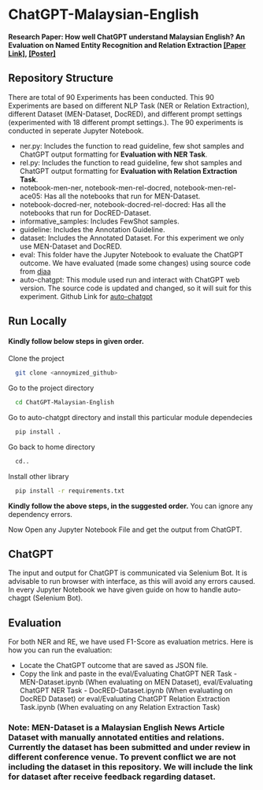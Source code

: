 # ChatGPT-Malaysian-English

#### Research Paper: How well ChatGPT understand Malaysian English? An Evaluation on Named Entity Recognition and Relation Extraction [[Paper Link]](https://arxiv.org/abs/2311.11583), [[Poster]](https://github.com/mohanraj-nlp/ChatGPT-Malaysian-English/blob/main/GEM-Poster-EMNLP-v2.pdf)
## Repository Structure

There are total of 90 Experiments has been conducted. This 90 Experiments are based on different NLP Task (NER or Relation Extraction), different Dataset (MEN-Dataset, DocRED), and different prompt settings (experimented with 18 different prompt settings.). The 90 experiments is conducted in seperate Jupyter Notebook.

- ner.py: Includes the function to read guideline, few shot samples and ChatGPT output formatting for **Evaluation with NER Task**.
- rel.py: Includes the function to read guideline, few shot samples and ChatGPT output formatting for **Evaluation with Relation Extraction Task**.
- notebook-men-ner, notebook-men-rel-docred, notebook-men-rel-ace05: Has all the notebooks that run for MEN-Dataset. 
- notebook-docred-ner, notebook-docred-rel-docred: Has all the notebooks that run for DocRED-Dataset.
- informative_samples: Includes FewShot samples. 
- guideline: Includes the Annotation Guideline. 
- dataset: Includes the Annotated Dataset. For this experiment we only use MEN-Dataset and DocRED.
- eval: This folder have the Jupyter Notebook to evaluate the ChatGPT outcome. We have evaluated (made some changes) using source code from [diaa](https://github.com/vwoloszyn/diaa)
- auto-chatgpt: This module used run and interact with ChatGPT web version. The source code is updated and changed, so it will suit for this experiment. Github Link for [auto-chatgpt](https://github.com/ryuseisan/auto-chatgpt)
## Run Locally
#### Kindly follow below steps in given order.
Clone the project

```bash
  git clone <annoymized_github>
```

Go to the project directory

```bash
  cd ChatGPT-Malaysian-English
```

Go to auto-chatgpt directory and install this particular module dependecies

```bash
  pip install .
```

Go back to home directory

```bash
  cd..
```

Install other library

```bash
  pip install -r requirements.txt
```

**Kindly follow the above steps, in the suggested order.** You can ignore any dependency errors.

Now Open any Jupyter Notebook File and get the output from ChatGPT. 

## ChatGPT

The input and output for ChatGPT is communicated via Selenium Bot. It is advisable to run browser with interface, as this will avoid any errors caused. In every Jupyter Notebook we have given guide on how to handle auto-chagpt (Selenium Bot).


## Evaluation

For both NER and RE, we have used F1-Score as evaluation metrics. Here is how you can run the evaluation:
- Locate the ChatGPT outcome that are saved as JSON file. 
- Copy the link and paste in the eval/Evaluating ChatGPT NER Task - MEN-Dataset.ipynb (When evaluating on MEN Dataset), eval/Evaluating ChatGPT NER Task - DocRED-Dataset.ipynb (When evaluating on DocRED Dataset) or eval/Evaluating ChatGPT Relation Extraction Task.ipynb (When evaluating on any Relation Extraction Task)

### Note: MEN-Dataset is a Malaysian English News Article Dataset with manually annotated entities and relations. Currently the dataset has been submitted and under review in different conference venue. To prevent conflict we are not including the dataset in this repository. We will include the link for dataset after receive feedback regarding dataset. 
